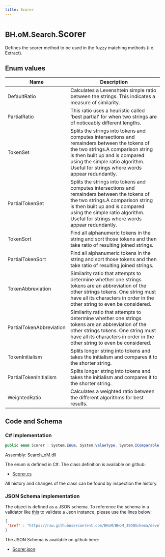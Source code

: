 ```yaml
---
title: Scorer
---
```


# <small>BH.oM.Search.</small>**Scorer**

Defines the scorer method to be used in the fuzzy matching methods (i.e. Extract).

## Enum values

| Name            | Description                                                    |
|-----------------|----------------------------------------------------------------|
| DefaultRatio |  Calculates a Levenshtein simple ratio between the strings. This indicates a measure of similarity.  |
| PartialRatio |  This ratio uses a heuristic called 'best partial' for when two strings are of noticeably different lengths.  |
| TokenSet |  Splits the strings into tokens and computes intersections and remainders between the tokens of the two strings.A comparison string is then built up and is compared using the simple ratio algorithm. Useful for strings where words appear redundantly.  |
| PartialTokenSet |  Splits the strings into tokens and computes intersections and remainders between the tokens of the two strings.A comparison string is then built up and is compared using the simple ratio algorithm. Useful for strings where words appear redundantly.  |
| TokenSort |  Find all alphanumeric tokens in the string and sort those tokens and then take ratio of resulting joined strings.  |
| PartialTokenSort |  Find all alphanumeric tokens in the string and sort those tokens and then take ratio of resulting joined strings.  |
| TokenAbbreviation |  Similarity ratio that attempts to determine whether one strings tokens are an abbreviation of the other strings tokens. One string must have all its characters in order in the other string to even be considered.  |
| PartialTokenAbbreviation |  Similarity ratio that attempts to determine whether one strings tokens are an abbreviation of the other strings tokens. One string must have all its characters in order in the other string to even be considered.  |
| TokenInitialism |  Splits longer string into tokens and takes the initialism and compares it to the shorter string.  |
| PartialTokenInitialism |  Splits longer string into tokens and takes the initialism and compares it to the shorter string.  |
| WeightedRatio |  Calculates a weighted ratio between the different algorithms for best results.  |


## Code and Schema

### C# implementation

``` C# title="C#"
public enum Scorer : System.Enum, System.ValueType, System.IComparable, System.ISpanFormattable, System.IFormattable, System.IConvertible
```

Assembly: Search_oM.dll

The enum is defined in C#. The class definition is available on github:

- [Scorer.cs](https://github.com/BHoM/BHoM/blob/develop/Search_oM/Enums\Scorer.cs)

All history and changes of the class can be found by inspection the history.
### JSON Schema implementation

The object is defined as a JSON schema. To reference the schema in a validator like [this](https://www.jsonschemavalidator.net/) to validate a Json instance, please use the lines below:

``` json title="JSON Schema"
{
 "$ref" : "https://raw.githubusercontent.com/BHoM/BHoM_JSONSchema/develop/Search_oM/Scorer.json"
}
```

The JSON Schema is available on github here:

- [Scorer.json](https://github.com/BHoM/BHoM_JSONSchema/blob/develop/Search_oM/Scorer.json)
